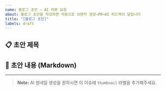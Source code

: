 ```yaml
---
name: 블로그 초안 – AI 리뷰 요청
about: 블로그 초안을 작성하면 자동으로 브랜치 생성→PR→AI 피드백이 달립니다
title: "[블로그 초안]"
labels: draft
---
```


## 📋 초안 제목
<!-- ex) Spring WebFlux vs Spring MVC 비교 분석 -->

## 📝 초안 내용 (Markdown)
<!-- 이곳에 블로그 초안을 작성하세요 -->

---
> **Note:** AI 썸네일 생성을 원하시면 이 이슈에 `thumbnail` 라벨을 추가해주세요.
